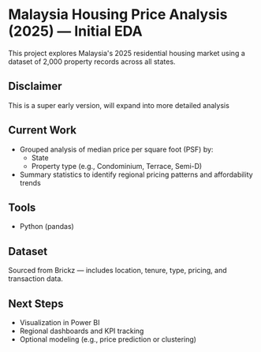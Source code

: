 # Malaysia Housing Price Analysis (2025) — Initial EDA

This project explores Malaysia's 2025 residential housing market using a dataset of 2,000 property records across all states.

## Disclaimer
This is a super early version, will expand into more detailed analysis

## Current Work
- Grouped analysis of median price per square foot (PSF) by:
  - State
  - Property type (e.g., Condominium, Terrace, Semi-D)
- Summary statistics to identify regional pricing patterns and affordability trends

## Tools
- Python (pandas)

## Dataset
Sourced from Brickz — includes location, tenure, type, pricing, and transaction data.

## Next Steps
- Visualization in Power BI
- Regional dashboards and KPI tracking
- Optional modeling (e.g., price prediction or clustering)
